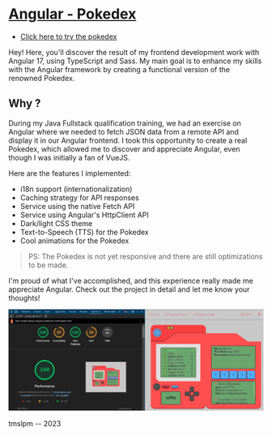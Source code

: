 # [Angular - Pokedex](https://tmslpm.github.io/angular-pokedex/en-US/#/)

- [Click here to try the pokedex](https://tmslpm.github.io/angular-pokedex/en-US/#/)

Hey! Here, you'll discover the result of my frontend development work with Angular 17,
using TypeScript and Sass. My main goal is to enhance my skills with the Angular
framework by creating a functional version of the renowned Pokedex.

## Why ?

During my Java Fullstack qualification training, we had an exercise
on Angular where we needed to fetch JSON data from a remote API and
display it in our Angular frontend. I took this opportunity to create
a real Pokedex, which allowed me to discover and appreciate Angular,
even though I was initially a fan of VueJS.

Here are the features I implemented:

- i18n support (internationalization)
- Caching strategy for API responses
- Service using the native Fetch API
- Service using Angular's HttpClient API
- Dark/light CSS theme
- Text-to-Speech (TTS) for the Pokedex
- Cool animations for the Pokedex

> PS: The Pokedex is not yet responsive and there are still optimizations to be made.

I'm proud of what I've accomplished, and this experience really made me appreciate Angular. Check out the project in detail and let me know your thoughts!

![pokedex preivew](./public/pokedex.png)

tmslpm -- 2023
